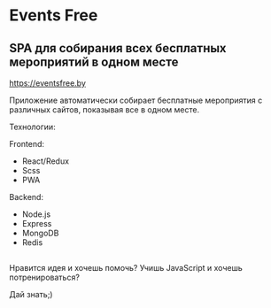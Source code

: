 # Events Free
## SPA для собирания всех бесплатных мероприятий в одном месте

https://eventsfree.by

Приложение автоматически собирает бесплатные мероприятия с различных сайтов, показывая все в одном месте.

Технологии:

Frontend:

- React/Redux
- Scss
- PWA

Backend:

- Node.js
- Express
- MongoDB
- Redis

##

Нравится идея и хочешь помочь?
Учишь JavaScript и хочешь потренироваться?

Дай знать;)
